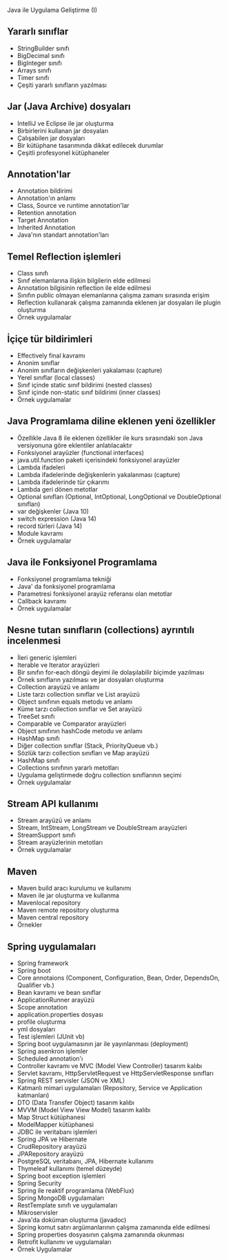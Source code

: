 Java ile Uygulama Geliştirme (I)

## Yararlı sınıflar
+ StringBuilder sınıfı
+ BigDecimal sınıfı
+ BigInteger sınıfı
+ Arrays sınıfı
+ Timer sınıfı
+ Çeşiti yararlı sınıfların yazılması

## Jar (Java Archive) dosyaları
+ IntelliJ ve Eclipse ile jar oluşturma
+ Birbirlerini kullanan jar dosyaları
+ Çalışabilen jar dosyaları
+ Bir kütüphane tasarımında dikkat edilecek durumlar
+ Çeşitli profesyonel kütüphaneler

## Annotation'lar
+ Annotation bildirimi
+ Annotation'ın anlamı
+ Class, Source ve runtime annotation'lar
+ Retention annotation
+ Target Annotation
+ Inherited Annotation
+ Java'nın standart annotation'ları

## Temel Reflection işlemleri
+ Class sınıfı 
+ Sınıf elemanlarına ilişkin bilgilerin elde edilmesi
+ Annotation bilgisinin reflection ile elde edilmesi
+ Sınıfın public olmayan elemanlarına çalışma zamanı sırasında erişim
+ Reflection kullanarak çalışma zamanında eklenen jar dosyaları ile plugin oluşturma
+ Örnek uygulamalar

## İçiçe tür bildirimleri
+ Effectively final kavramı
+ Anonim sınıflar
+ Anonim sınıfların değişkenleri yakalaması (capture)
+ Yerel sınıflar (local classes)
+ Sınıf içinde static sınıf bildirimi (nested classes)
+ Sınıf içinde non-static sınıf bildirimi (inner classes)
+ Örnek uygulamalar

## Java Programlama diline eklenen yeni özellikler
+ Özellikle Java 8 ile eklenen özellikler ile kurs sırasındaki son Java versiyonuna göre eklentiler anlatılacaktır
+ Fonksiyonel arayüzler (functional interfaces)
+ java.util.function paketi içerisindeki fonksiyonel arayüzler
+ Lambda ifadeleri
+ Lambda ifadelerinde değişkenlerin yakalanması (capture)
+ Lambda ifadelerinde tür çıkarımı
+ Lambda geri dönen metotlar
+ Optional sınıfları (Optional<T>, IntOptional, LongOptional ve DoubleOptional sınıfları)
+ var değişkenler (Java 10)
+ switch expression (Java 14)
+ record türleri (Java 14)
+ Module kavramı
+ Örnek uygulamalar

## Java ile Fonksiyonel Programlama
+ Fonksiyonel programlama tekniği 
+ Java' da fonksiyonel programlama
+ Parametresi fonksiyonel arayüz referansı olan metotlar
+ Callback kavramı
+ Örnek uygulamalar

## Nesne tutan sınıfların (collections) ayrıntılı incelenmesi
+ İleri generic işlemleri
+ Iterable ve Iterator arayüzleri
+ Bir sınıfın for-each döngü deyimi ile dolaşılabilir biçimde yazılması
+ Örnek sınıfların yazılması ve jar dosyaları oluşturma
+ Collection arayüzü ve anlamı
+ Liste tarzı collection sınıflar ve List arayüzü
+ Object sınıfının equals metodu ve anlamı
+ Küme tarzı collection sınıflar ve Set arayüzü
+ TreeSet sınıfı
+ Comparable ve Comparator arayüzleri
+ Object sınıfının hashCode metodu ve anlamı
+ HashMap sınıfı
+ Diğer collection sınıflar (Stack, PriorityQueue vb.)
+ Sözlük tarzı collection sınıfları ve Map arayüzü
+ HashMap sınıfı
+ Collections sınıfının yararlı metotları
+ Uygulama geliştirmede doğru collection sınıflarının seçimi
+ Örnek uygulamalar

## Stream API kullanımı
+ Stream arayüzü ve anlamı
+ Stream<T>, IntStream, LongStream ve DoubleStream arayüzleri
+ StreamSupport sınıfı
+ Stream arayüzlerinin metotları
+ Örnek uygulamalar

## Maven 
+ Maven build aracı kurulumu ve kullanımı
+ Maven ile jar oluşturma ve kullanma
+ Mavenlocal repository
+ Maven remote repository oluşturma
+ Maven central repository
+ Örnekler

## Spring uygulamaları
+ Spring framework
+ Spring boot
+ Core annotaions (Component, Configuration, Bean, Order, DependsOn, Qualifier vb.)
+ Bean kavramı ve bean sınıflar
+ ApplicationRunner arayüzü
+ Scope annotation
+ application.properties dosyası
+ profile oluşturma
+ yml dosyaları
+ Test işlemleri (JUnit vb)
+ Spring boot uygulamasının jar ile yayınlanması (deployment)
+ Spring asenkron işlemler
+ Scheduled annotation'ı
+ Controller kavramı ve MVC (Model View Controller) tasarım kalıbı
+ Servlet kavramı, HttpServletRequest ve HttpServletResponse sınıfları
+ Spring REST servisler (JSON ve XML)
+ Katmanlı mimari uygulamaları (Repository, Service ve Application katmanları)
+ DTO (Data Transfer Object) tasarım kalıbı
+ MVVM (Model View View Model) tasarım kalıbı
+ Map Struct kütüphanesi
+ ModelMapper kütüphanesi
+ JDBC ile veritabanı işlemleri
+ Spring JPA ve Hibernate
+ CrudRepository arayüzü
+ JPARepository arayüzü
+ PostgreSQL veritabanı, JPA, Hibernate kullanımı
+ Thymeleaf kullanımı (temel düzeyde)
+ Spring boot exception işlemleri
+ Spring Security 
+ Spring ile reaktif programlama (WebFlux)
+ Spring MongoDB uygulamaları
+ RestTemplate sınıfı ve uygulamaları
+ Mikroservisler
+ Java'da doküman oluşturma (javadoc)
+ Spring komut satırı argümanlarının çalışma zamanında elde edilmesi
+ Spring properties dosyasının çalışma zamanında okunması
+ Retrofit kullanımı ve uygulamaları
+ Örnek Uygulamalar

